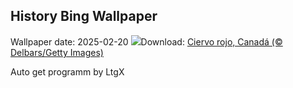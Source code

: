 ## History Bing Wallpaper
Wallpaper date: 2025-02-20
![](https://www.bing.com/th?id=OHR.CanadaDeer_ES-ES0627757323_UHD.jpg&w=1000)Download: [Ciervo rojo, Canadá (© Delbars/Getty Images)](https://www.bing.com/th?id=OHR.CanadaDeer_ES-ES0627757323_UHD.jpg)

Auto get programm by LtgX

